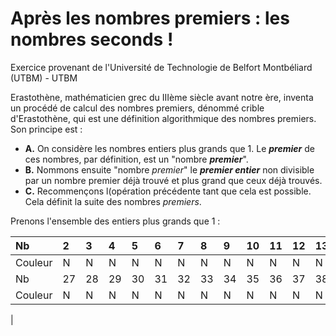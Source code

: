 # Après les nombres premiers : les nombres seconds !
Exercice provenant de l'Université de Technologie de Belfort Montbéliard (UTBM) - UTBM

Erastothène, mathématicien grec du IIIème siècle avant notre ère, inventa un procédé de calcul des nombres premiers, dénommé crible d'Erastothène, qui est une définition algorithmique des nombres premiers. Son principe est :
- **A.** On considère les nombres entiers plus grands que 1. Le ***premier*** de ces nombres, par définition, est un "nombre ***premier***".
- **B.** Nommons ensuite "nombre *premier*" le ***premier entier*** non divisible par un nombre premier déjà trouvé et plus grand que ceux déjà trouvés.
- **C.** Recommençons l(opération précédente tant que cela est possible. Cela définit la suite des nombres *premiers*.

Prenons l'ensemble des entiers plus grands que 1 :

| Nb      |  2 |  3 |  4 |  5 |  6 |  7 |  8 |  9 | 10 | 11 | 12 | 13 | 14 | 15 | 16 | 17 | 18 | 19 | 20 | 21 | 22 | 23 | 24 | 25 | 26 |
| :------ | :- | :- | :- | :- | :- | :- | :- | :- | :- | :- | :- | :- | :- | :- | :- | :- | :- | :- | :- | :- | :- | :- | :- | :- | :- |
| Couleur |  N |  N |  N |  N |  N |  N |  N |  N |  N |  N |  N |  N |  N |  N |  N |  N |  N |  N |  N |  N |  N |  N |  N |  N |  N |
| Nb      | 27 | 28 | 29 | 30 | 31 | 32 | 33 | 34 | 35 | 36 | 37 | 38 | 39 | 40 | 41 | 42 | 43 | 44 | 45 | 46 | 47 | 48 |    |    |
| Couleur |  N |  N |  N |  N |  N |  N |  N |  N |  N |  N |  N |  N |  N |  N |  N |  N |  N |  N |  N |  N |  N |  N |    |    |    |
|
